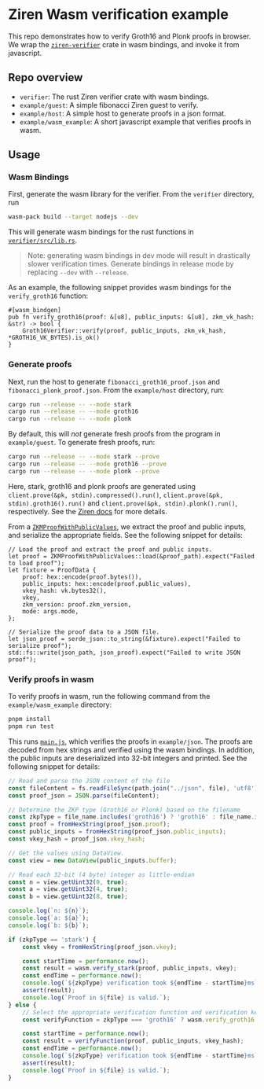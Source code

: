 # Ziren Wasm verification example

This repo demonstrates how to verify Groth16 and Plonk proofs in browser. We wrap the [`ziren-verifier`](https://github.com/ProjectZKM/Ziren.git) crate in wasm bindings, and invoke it from javascript.

## Repo overview

- `verifier`: The rust Ziren verifier crate with wasm bindings.
- `example/guest`: A simple fibonacci Ziren guest to verify.
- `example/host`: A simple host to generate proofs in a json format.
- `example/wasm_example`: A short javascript example that verifies proofs in wasm.

## Usage

### Wasm Bindings

First, generate the wasm library for the verifier. From the `verifier` directory, run

```bash
wasm-pack build --target nodejs --dev 
```

This will generate wasm bindings for the rust functions in [`verifier/src/lib.rs`](verifier/src/lib.rs).
> Note: generating wasm bindings in dev mode will result in drastically slower verification times.
> Generate bindings in release mode by replacing `--dev` with `--release`.

As an example, the following snippet provides wasm bindings for the `verify_groth16` function:

```rust,noplayground
#[wasm_bindgen]
pub fn verify_groth16(proof: &[u8], public_inputs: &[u8], zkm_vk_hash: &str) -> bool {
    Groth16Verifier::verify(proof, public_inputs, zkm_vk_hash, *GROTH16_VK_BYTES).is_ok()
}
```

### Generate proofs

Next, run the host to generate `fibonacci_groth16_proof.json` and `fibonacci_plonk_proof.json`. From the `example/host` directory, run:

```bash
cargo run --release -- --mode stark
cargo run --release -- --mode groth16
cargo run --release -- --mode plonk
```

By default, this will *not* generate fresh proofs from the program in `example/guest`. To generate fresh proofs, run:

```bash
cargo run --release -- --mode stark --prove
cargo run --release -- --mode groth16 --prove
cargo run --release -- --mode plonk --prove
```

Here, stark, groth16 and plonk proofs are generated using `client.prove(&pk, stdin).compressed().run()`, `client.prove(&pk, stdin).groth16().run()` and `client.prove(&pk, stdin).plonk().run()`, respectively.
See the [Ziren docs](https://docs.zkm.io/dev/prover.html#proof-types) for more details.

From a [`ZKMProofWithPublicValues`](https://github.com/ProjectZKM/Ziren/blob/main/crates/sdk/src/proof.rs#L37),
we extract the proof and public inputs, and serialize the appropriate fields. See the following snippet for details:

```rust,noplayground
// Load the proof and extract the proof and public inputs.
let proof = ZKMProofWithPublicValues::load(&proof_path).expect("Failed to load proof");
let fixture = ProofData {
    proof: hex::encode(proof.bytes()),
    public_inputs: hex::encode(proof.public_values),
    vkey_hash: vk.bytes32(),
    vkey,
    zkm_version: proof.zkm_version,
    mode: args.mode,
};

// Serialize the proof data to a JSON file.
let json_proof = serde_json::to_string(&fixture).expect("Failed to serialize proof");
std::fs::write(json_path, json_proof).expect("Failed to write JSON proof");
```

### Verify proofs in wasm

To verify proofs in wasm, run the following command from the `example/wasm_example` directory:

```bash
pnpm install
pnpm run test
```

This runs [`main.js`](example/wasm_example/main.js), which verifies the proofs in `example/json`.
The proofs are decoded from hex strings and verified using the wasm bindings. In addition, the public inputs
are deserialized into 32-bit integers and printed. See the following snippet for details:

```javascript
// Read and parse the JSON content of the file
const fileContent = fs.readFileSync(path.join("../json", file), 'utf8');
const proof_json = JSON.parse(fileContent);

// Determine the ZKP type (Groth16 or Plonk) based on the filename
const zkpType = file_name.includes('groth16') ? 'groth16' : file_name.includes('plonk')? 'plonk' : 'stark';
const proof = fromHexString(proof_json.proof);
const public_inputs = fromHexString(proof_json.public_inputs);
const vkey_hash = proof_json.vkey_hash;

// Get the values using DataView.
const view = new DataView(public_inputs.buffer);

// Read each 32-bit (4 byte) integer as little-endian
const n = view.getUint32(0, true);
const a = view.getUint32(4, true);
const b = view.getUint32(8, true);

console.log(`n: ${n}`);
console.log(`a: ${a}`);
console.log(`b: ${b}`);

if (zkpType == 'stark') {
    const vkey = fromHexString(proof_json.vkey);

    const startTime = performance.now();
    const result = wasm.verify_stark(proof, public_inputs, vkey);
    const endTime = performance.now();
    console.log(`${zkpType} verification took ${endTime - startTime}ms`);
    assert(result);
    console.log(`Proof in ${file} is valid.`);
} else {
    // Select the appropriate verification function and verification key based on ZKP type
    const verifyFunction = zkpType === 'groth16' ? wasm.verify_groth16 : wasm.verify_plonk;

    const startTime = performance.now();
    const result = verifyFunction(proof, public_inputs, vkey_hash);
    const endTime = performance.now();
    console.log(`${zkpType} verification took ${endTime - startTime}ms`);
    assert(result);
    console.log(`Proof in ${file} is valid.`);
}
```

